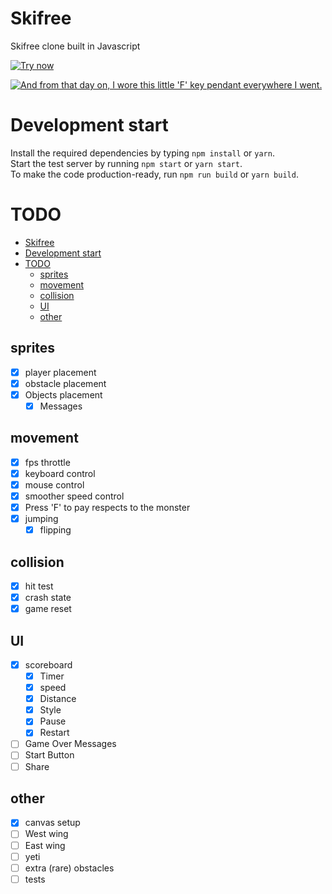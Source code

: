 # Skifree
Skifree clone built in Javascript

[![Try now](https://badgen.net/badge/try/now/pink?icon=chrome)](https://offeringofpie.github.io/skifree)

[![And from that day on, I wore this little 'F' key pendant everywhere I went.](https://imgs.xkcd.com/comics/skifree.png)](https://xkcd.com/667/)

# Development start
Install the required dependencies by typing ```npm install``` or ```yarn```.<br>
Start the test server by running ```npm start``` or ```yarn start```.<br>
To make the code production-ready, run ```npm run build``` or ```yarn build```.


# TODO
- [Skifree](#skifree)
- [Development start](#development-start)
- [TODO](#todo)
  - [sprites](#sprites)
  - [movement](#movement)
  - [collision](#collision)
  - [UI](#ui)
  - [other](#other)

## sprites
* [x] player placement
* [x] obstacle placement
* [x] Objects placement
  - [x] Messages

## movement
* [x] fps throttle
* [x] keyboard control
* [x] mouse control
* [x] smoother speed control
* [x] Press 'F' to pay respects to the monster
* [x] jumping
  * [x] flipping

## collision
* [x] hit test
* [x] crash state
* [x] game reset

## UI
* [x] scoreboard
  - [x] Timer
  - [x] speed
  - [x] Distance
  - [x] Style
  - [x] Pause
  - [x] Restart
* [ ] Game Over Messages
* [ ] Start Button
* [ ] Share

## other
* [x] canvas setup
* [ ] West wing
* [ ] East wing
* [ ] yeti
* [ ] extra (rare) obstacles
* [ ] tests
